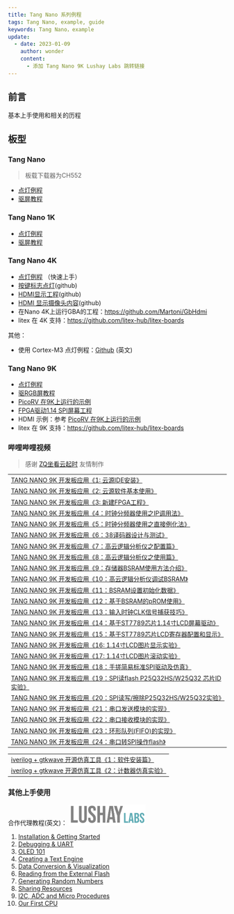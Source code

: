 ```yaml
---
title: Tang Nano 系列例程
tags: Tang Nano, example, guide
keywords: Tang Nano，example
update:
  - date: 2023-01-09
    author: wonder
    content:
      - 添加 Tang Nano 9K Lushay Labs 跳转链接
---
```


## 前言

基本上手使用和相关的历程

<!-- 对于Programmer(下载程序)建议使用
https://dl.sipeed.com/shareURL/TANG/programmer 里面的文件。
下载后解压替换掉Gowin对应安装目录的Programmer文件夹即可。
不会替换的话可以在下载解压后的Programmer程序中手动添加对应下载文件来进行烧录。

另外欢迎投稿或者提供例程，有什么例程想法的话也可以提出。 -->

## 板型

### Tang Nano

> 板载下载器为CH552

- [点灯例程](./../Tang-Nano/examples/1_led.md)
- [驱屏教程](./../Tang-Nano/examples/2_lcd.md)

### Tang Nano 1K

- [点灯例程](./../Tang-Nano-1K/examples/LED.md)
- [驱屏教程](./../Tang-Nano-1K/examples/LCD.md)

### Tang Nano 4K

- [点灯例程](./../Tang-Nano-4K/examples/LED.md) （快速上手）
- [按键标志点灯](https://github.com/sipeed/TangNano-4K-example/tree/main/key_blink)(github)
- [HDMI显示工程](https://github.com/sipeed/TangNano-4K-example/tree/main/hdmi_720p)(github)
- [HDMI 显示摄像头内容](https://github.com/sipeed/TangNano-4K-example/tree/main/camera_hdmi)(github)
- 在Nano 4K上运行GBA的工程：https://github.com/Martoni/GbHdmi
- litex 在 4K 支持：https://github.com/litex-hub/litex-boards

其他： 

- 使用 Cortex-M3 点灯例程：[Github](https://github.com/verilog-indeed/gowin_fpga_tutorials) (英文)

### Tang Nano 9K

- [点灯例程](./../Tang-Nano-9K/examples/LED.md)
- [驱RGB屏教程](./../Tang-Nano-9K/examples/LCD.md)
- [PicoRV 在9K上运行的示例](./../Tang-Nano-9K/examples/picorv.md)
- [FPGA驱动1.14 SPI屏幕工程](./../Tang-Nano-9K/examples/spi_lcd.md)
- HDMI 示例：参考 [PicoRV 在9K上运行的示例](./../Tang-Nano-9K/examples/picorv.md)
- litex 在 9K 支持：https://github.com/litex-hub/litex-boards

### 哔哩哔哩视频

> 感谢 [ZQ坐看云起时](https://space.bilibili.com/375786914/video) 友情制作

<table>
<tr><td><a href="https://www.bilibili.com/video/BV1Jv4y1Q7u6/" target="_blank_">TANG NANO 9K 开发板应用《1: 云源IDE安装》</a></td></tr>
<tr><td><a href="https://www.bilibili.com/video/BV1MK411z7it/" target="_blank_">TANG NANO 9K 开发板应用《2: 云源软件基本使用》</a></td></tr>
<tr><td><a href="https://www.bilibili.com/video/BV1HW4y1K7mT/" target="_blank_">TANG NANO 9K 开发板应用《3: 新建FPGA工程》</a></td></tr>
<tr><td><a href="https://www.bilibili.com/video/BV19d4y1h7CQ/" target="_blank_">TANG NANO 9K 开发板应用《4：时钟分频器使用之IP调用法》</a></td></tr>
<tr><td><a href="https://www.bilibili.com/video/BV1YA411X7Tt/" target="_blank_">TANG NANO 9K 开发板应用《5：时钟分频器使用之直接例化法》</a></td></tr>
<tr><td><a href="https://www.bilibili.com/video/BV1z24y1S7MX/" target="_blank_">TANG NANO 9K 开发板应用《6：38译码器设计与测试》</a></td></tr>
<tr><td><a href="https://www.bilibili.com/video/BV19Y411m7XN/" target="_blank_">TANG NANO 9K 开发板应用《7：高云逻辑分析仪之配置篇》</a></td></tr>
<tr><td><a href="https://www.bilibili.com/video/BV1m24y1S7f2/" target="_blank_">TANG NANO 9K 开发板应用《8：高云逻辑分析仪之使用篇》</a></td></tr>
<tr><td><a href="https://www.bilibili.com/video/BV1dR4y1U7pJ/" target="_blank_">TANG NANO 9K 开发板应用《9：存储器BSRAM使用方法介绍》</a></td></tr>
<tr><td><a href="https://www.bilibili.com/video/BV1bv4y1i7Ez/" target="_blank_">TANG NANO 9K 开发板应用《10：高云逻辑分析仪调试BSRAM》</a></td></tr>
<tr><td><a href="https://www.bilibili.com/video/BV1L24y1i7k8/" target="_blank_">TANG NANO 9K 开发板应用《11：BSRAM设置初始化数据》</a></td></tr>
<tr><td><a href="https://www.bilibili.com/video/BV1y8411K7ey/" target="_blank_">TANG NANO 9K 开发板应用《12：基于BSRAM的pROM使用》</a></td></tr>
<tr><td><a href="https://www.bilibili.com/video/BV1hK411y7a4/" target="_blank_">TANG NANO 9K 开发板应用《13：输入时钟CLK信号捕获技巧》</a></td></tr>
<tr><td><a href="https://www.bilibili.com/video/BV1V8411w7rw/" target="_blank_">TANG NANO 9K 开发板应用《14：基于ST7789芯片1.14寸LCD屏幕驱动》</a></td></tr>
<tr><td><a href="https://www.bilibili.com/video/BV1534y1f75w/" target="_blank_">TANG NANO 9K 开发板应用《15：基于ST7789芯片LCD寄存器配置和显示》</a></td></tr>
<tr><td><a href="https://www.bilibili.com/video/BV1Ld4y1n7R4/" target="_blank_">TANG NANO 9K 开发板应用《16: 1.14寸LCD图片显示实验》</a></td></tr>
<tr><td><a href="https://www.bilibili.com/video/BV1C84y1n7mb/" target="_blank_">TANG NANO 9K 开发板应用《17: 1.14寸LCD图片滚动实验》</a></td></tr>
<tr><td><a href="https://www.bilibili.com/video/BV11N411F7i1/" target="_blank_">TANG NANO 9K 开发板应用《18：手搓简易标准SPI驱动及仿真》</a></td></tr>
<tr><td><a href="https://www.bilibili.com/video/BV1qs4y1V7D4/" target="_blank_">TANG NANO 9K 开发板应用《19：SPI读flash P25Q32HS/W25Q32 芯片ID实验》</a></td></tr>
<tr><td><a href="https://www.bilibili.com/video/BV1ck4y1h7KZ/" target="_blank_">TANG NANO 9K 开发板应用《20：SPI读写/擦除P25Q32HS/W25Q32实验》</a></td></tr>
<tr><td><a href="https://www.bilibili.com/video/BV1Nx4y1A7E7/" target="_blank_">TANG NANO 9K 开发板应用《21：串口发送模块的实现》</a></td></tr>
<tr><td><a href="https://www.bilibili.com/video/BV1yL411S7T5/" target="_blank_">TANG NANO 9K 开发板应用《22：串口接收模块的实现》</a></td></tr>
<tr><td><a href="https://www.bilibili.com/video/BV1xM411T7kv/" target="_blank_">TANG NANO 9K 开发板应用《23：环形队列(FIFO)的实现》</a></td></tr>
<tr><td><a href="https://www.bilibili.com/video/BV1Xh4y1p7x7/" target="_blank_">TANG NANO 9K 开发板应用《24：串口转SPI操作flash》</a></td></tr>
</table>
<table>
<tr><td><a href="https://www.bilibili.com/video/BV1iA411R7Zi/" target="_blank_">iverilog + gtkwave 开源仿真工具《1：软件安装篇》</a></tr></td>
<tr><td><a href="https://www.bilibili.com/video/BV18y4y1R7eu/" target="_blank_">iverilog + gtkwave 开源仿真工具《2：计数器仿真实验》</a></tr></td>
</table>

### 其他上手使用

合作代理教程(英文)：
<a href="https://learn.lushaylabs.com/tang-nano-series/"><img src="./assets/lushaylab_logo.png" alt="lushaylab_logo" width="35%"></a>
1. [Installation & Getting Started](https://learn.lushaylabs.com/getting-setup-with-the-tang-nano-9k/)
2. [Debugging & UART](https://learn.lushaylabs.com/tang-nano-9k-debugging/)
3. [OLED 101](https://learn.lushaylabs.com/tang-nano-9k-graphics/)
4. [Creating a Text Engine](https://learn.lushaylabs.com/tang-nano-9k-creating-a-text-engine/)
5. [Data Conversion & Visualization](https://learn.lushaylabs.com/tang-nano-9k-data-visualization/)
6. [Reading from the External Flash](https://learn.lushaylabs.com/tang-nano-9k-reading-the-external-flash/)
7. [Generating Random Numbers](https://learn.lushaylabs.com/tang-nano-9k-generating-random/)
8. [Sharing Resources](https://learn.lushaylabs.com/tang-nano-9k-sharing-resources/)
9. [I2C, ADC and Micro Procedures](https://learn.lushaylabs.com/i2c-adc-micro-procedures/)
10. [Our First CPU](https://learn.lushaylabs.com/tang-nano-9k-first-processor/)
